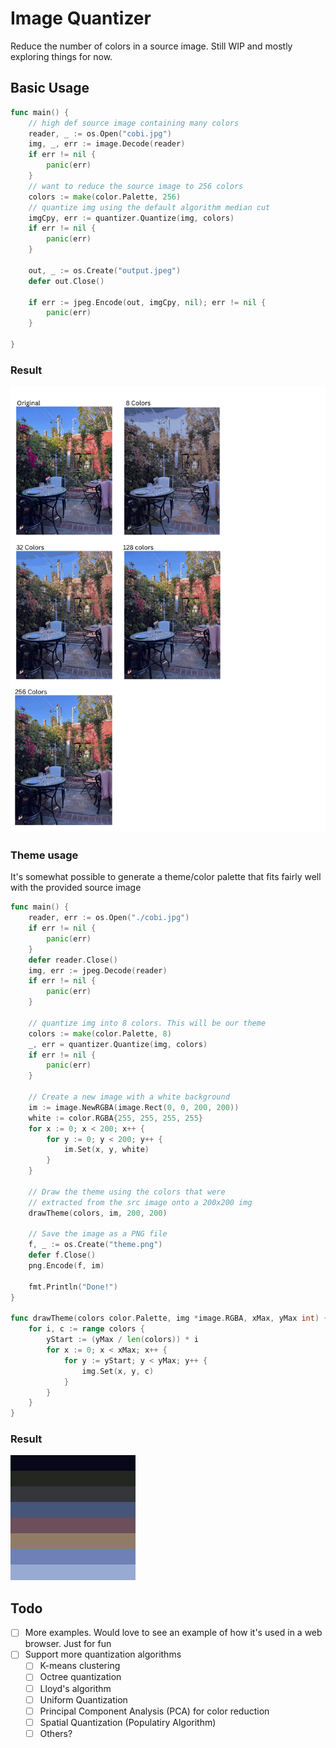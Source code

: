# Image Quantizer
Reduce the number of colors in a source image. Still WIP and mostly exploring things for now.

## Basic Usage
```go
func main() {
	// high def source image containing many colors
	reader, _ := os.Open("cobi.jpg")
	img, _, err := image.Decode(reader)
	if err != nil {
		panic(err)
	}
	// want to reduce the source image to 256 colors
	colors := make(color.Palette, 256)
	// quantize img using the default algorithm median cut
	imgCpy, err := quantizer.Quantize(img, colors)
	if err != nil {
		panic(err)
	}

	out, _ := os.Create("output.jpeg")
	defer out.Close()

	if err := jpeg.Encode(out, imgCpy, nil); err != nil {
		panic(err)
	}

}
```

### Result
<img src="https://github.com/alabianca/quantizer/blob/main/docs/example_quantization.png"/>

### Theme usage
It's somewhat possible to generate a theme/color palette that fits fairly well with the provided source image
```go
func main() {
	reader, err := os.Open("./cobi.jpg")
	if err != nil {
		panic(err)
	}
	defer reader.Close()
	img, err := jpeg.Decode(reader)
	if err != nil {
		panic(err)
	}

	// quantize img into 8 colors. This will be our theme
	colors := make(color.Palette, 8)
	_, err = quantizer.Quantize(img, colors)
	if err != nil {
		panic(err)
	}

	// Create a new image with a white background
	im := image.NewRGBA(image.Rect(0, 0, 200, 200))
	white := color.RGBA{255, 255, 255, 255}
	for x := 0; x < 200; x++ {
		for y := 0; y < 200; y++ {
			im.Set(x, y, white)
		}
	}

	// Draw the theme using the colors that were
	// extracted from the src image onto a 200x200 img
	drawTheme(colors, im, 200, 200)

	// Save the image as a PNG file
	f, _ := os.Create("theme.png")
	defer f.Close()
	png.Encode(f, im)

	fmt.Println("Done!")
}

func drawTheme(colors color.Palette, img *image.RGBA, xMax, yMax int) {
	for i, c := range colors {
		yStart := (yMax / len(colors)) * i
		for x := 0; x < xMax; x++ {
			for y := yStart; y < yMax; y++ {
				img.Set(x, y, c)
			}
		}
	}
}
```

### Result
<img src="https://github.com/alabianca/quantizer/blob/main/examples/theme/theme.png"/>

## Todo
- [ ] More examples. Would love to see an example of how it's used in a web browser. Just for fun
- [ ] Support more quantization algorithms
	- [ ] K-means clustering
	- [ ] Octree quantization
	- [ ] Lloyd's algorithm
	- [ ] Uniform Quantization
	- [ ] Principal Component Analysis (PCA) for color reduction
	- [ ] Spatial Quantization (Populatiry Algorithm)
	- [ ] Others?